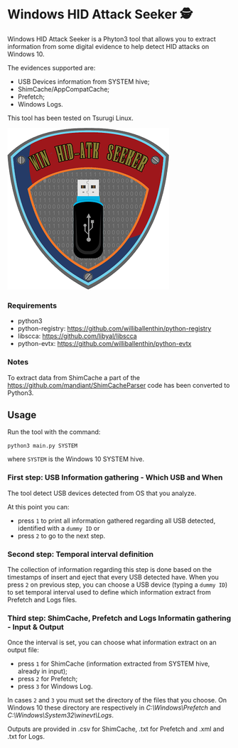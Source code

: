 # Windows HID Attack Seeker :detective:

Windows HID Attack Seeker is a Phyton3 tool that allows you to extract information from some digital evidence to help detect HID attacks on Windows 10.

The evidences supported are:
- USB Devices information from SYSTEM hive;
- ShimCache/AppCompatCache;
- Prefetch;
- Windows Logs.

This tool has been tested on Tsurugi Linux.


![alt text](https://github.com/ken-42/win-hid-atk-seeker/blob/master/images/logo.png)



### Requirements
- python3
- python-registry: https://github.com/williballenthin/python-registry
- libscca: https://github.com/libyal/libscca
- python-evtx: https://github.com/williballenthin/python-evtx

### Notes
To extract data from ShimCache a part of the https://github.com/mandiant/ShimCacheParser code has been converted to Python3.

## Usage
Run the tool with the command:
```
python3 main.py SYSTEM
```
where ```SYSTEM``` is the Windows 10 SYSTEM hive.

### First step: USB Information gathering - Which USB and When
The tool detect USB devices detected from OS that you analyze.

At this point you can:
- press ```1``` to print all information gathered regarding all USB detected, identified with a ```dummy ID``` or
- press ```2``` to go to the next step.


### Second step: Temporal interval definition
The collection of information regarding this step is done based on the timestamps of insert and eject that every USB detected have.
When you press ```2``` on previous step, you can choose a USB device (typing a ```dummy ID```) to set temporal interval used to define which information extract from Prefetch and Logs files.


### Third step: ShimCache, Prefetch and Logs Informatin gathering - Input & Output
Once the interval is set, you can choose what information extract on an output file:
- press ```1``` for ShimCache (information extracted from SYSTEM hive, already in input);
- press ```2``` for Prefetch;
- press ```3``` for Windows Log.

In cases ```2``` and ```3``` you must set the directory of the files that you choose.
On Windows 10 these directory are respectively in *C:\Windows\Prefetch* and *C:\Windows\System32\winevt\Logs*.

Outputs are provided in .csv for ShimCache, .txt for Prefetch and .xml and .txt for Logs.
